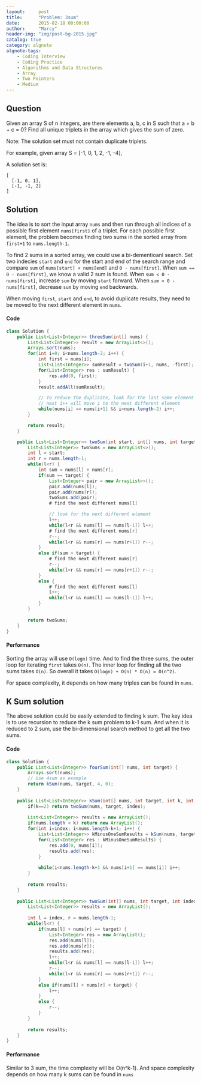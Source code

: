 ```yaml
---
layout:     post
title:      "Problem: 3sum"
date:       2015-02-18 00:00:00
author:     "Marcy"
header-img: "img/post-bg-2015.jpg"
catalog: true
category: algnote
algnote-tags:
    - Coding Interview
    - Coding Practice
    - Algorithms and Data Structures
    - Array
    - Two Pointers
    - Medium
---
```


## Question

Given an array S of n integers, are there elements a, b, c in S such that a + b + c = 0? Find all unique triplets in the array which gives the sum of zero.

Note: The solution set must not contain duplicate triplets.

For example, given array S = [-1, 0, 1, 2, -1, -4],

A solution set is:
```
[
  [-1, 0, 1],
  [-1, -1, 2]
]
```

## Solution

The idea is to sort the input array `nums` and then run through all indices of a possible first element `nums[first]` of a triplet. For each possible first element, the problem becomes finding two sums in the sorted array from `first+1` to `nums.length-1`. 

To find 2 sums in a sorted array, we could use a bi-dementioanl search. Set two indecies `start` and `end` for the start and end of the search range and compare `sum` of `nums[start] + nums[end]` and `0 - nums[first]`. When `sum == 0 - nums[first]`, we know a valid 2 sum is found. When `sum < 0 - nums[first]`, increase `sum` by moving `start` forward. When `sum > 0 - nums[first]`, decrease `sum` by moving `end` backwards.

When moving `first`, `start` and `end`, to avoid duplicate results, they need to be moved to the next different element in `nums`.

#### Code
```java
class Solution {
    public List<List<Integer>> threeSum(int[] nums) {
        List<List<Integer>> result = new ArrayList<>();
        Arrays.sort(nums);
        for(int i=0; i<nums.length-2; i++) {
            int first = nums[i];
            List<List<Integer>> sumResult = twoSum(i+1, nums, -first);
            for(List<Integer> res : sumResult) {
                res.add(0, first);
            }
            result.addAll(sumResult);

            // To reduce the duplicate, look for the last same element
            // next i++ will move i to the next different element
            while(nums[i] == nums[i+1] && i<nums.length-2) i++;
        }

        return result;
    }

    public List<List<Integer>> twoSum(int start, int[] nums, int target) {
        List<List<Integer>> twoSums = new ArrayList<>();
        int l = start;
        int r = nums.length-1;
        while(l<r) {
            int sum = nums[l] + nums[r];
            if(sum == target) {
                List<Integer> pair = new ArrayList<>();
                pair.add(nums[l]);
                pair.add(nums[r]);
                twoSums.add(pair);
                # find the next different nums[l]

                // look for the next different element
                l++;
                while(l<r && nums[l] == nums[l-1]) l++;
                # find the next different nums[r]
                r--;
                while(l<r && nums[r] == nums[r+1]) r--;
            }
            else if(sum > target) {
                # find the next different nums[r]
                r--;
                while(l<r && nums[r] == nums[r+1]) r--;
            }
            else {
                # find the next different nums[l]
                l++;
                while(l<r && nums[l] == nums[l-1]) l++;
            }
        }
        
        return twoSums;
    }
}
```

#### Performance

Sorting the array will use `O(logn)` time. And to find the three sums, the outer loop for iterating `first` takes `O(n)`. The inner loop for finding all the two sums takes `O(n)`. So overall it takes `O(logn) + O(n) * O(n) = O(n^2)`.

For space complexity, it depends on how many triples can be found in `nums`. 

## K Sum solution

The above solution could be easily extended to finding k sum. The key idea is to use recursion to reduce the k sum problem to k-1 sum. And when it is reduced to 2 sum, use the bi-dimensional search method to get all the two sums.

#### Code
```java
class Solution {
    public List<List<Integer>> fourSum(int[] nums, int target) {
        Arrays.sort(nums);
        // Use 4sum as example
        return kSum(nums, target, 4, 0);
    }
    
    public List<List<Integer>> kSum(int[] nums, int target, int k, int index) {
        if(k==2) return twoSum(nums, target, index);
        
        List<List<Integer>> results = new ArrayList();
        if(nums.length < k) return new ArrayList();
        for(int i=index; i<nums.length-k+1; i++) {
            List<List<Integer>> kMinusOneSumResults = kSum(nums, target-nums[i], k-1, i+1);
            for(List<Integer> res : kMinusOneSumResults) {
                res.add(0, nums[i]);
                results.add(res);
            }
            
            while(i<nums.length-k+1 && nums[i+1] == nums[i]) i++;
        }
        
        return results;
    }
    
    public List<List<Integer>> twoSum(int[] nums, int target, int index) {
        List<List<Integer>> results = new ArrayList();
        
        int l = index, r = nums.length-1;
        while(l<r) {
            if(nums[l] + nums[r] == target) {
                List<Integer> res = new ArrayList();
                res.add(nums[l]);
                res.add(nums[r]);
                results.add(res);
                l++;
                while(l<r && nums[l] == nums[l-1]) l++;
                r--;
                while(l<r && nums[r] == nums[r+1]) r--;
            }
            else if(nums[l] + nums[r] < target) {
                l++;
            }
            else {
                r--;
            }
        }
        
        return results;
    }
}
```

#### Performance

Similar to 3 sum, the time complexity will be O(n^k-1). And space complexity depends on how many k sums can be found in `nums`

